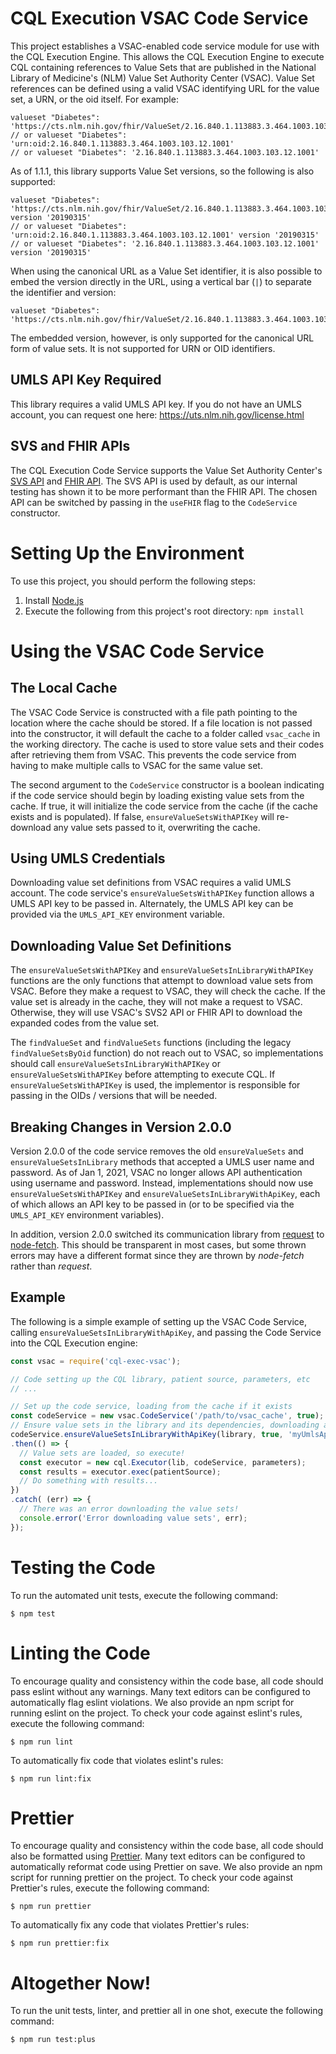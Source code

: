 # CQL Execution VSAC Code Service

This project establishes a VSAC-enabled code service module for use with the CQL Execution Engine.  This allows the
CQL Execution Engine to execute CQL containing references to Value Sets that are published in the National Library of
Medicine's (NLM) Value Set Authority Center (VSAC).  Value Set references can be defined using a valid VSAC
identifying URL for the value set, a URN, or the oid itself.  For example:

```
valueset "Diabetes": 'https://cts.nlm.nih.gov/fhir/ValueSet/2.16.840.1.113883.3.464.1003.103.12.1001'
// or valueset "Diabetes": 'urn:oid:2.16.840.1.113883.3.464.1003.103.12.1001'
// or valueset "Diabetes": '2.16.840.1.113883.3.464.1003.103.12.1001'
```

As of 1.1.1, this library supports Value Set versions, so the following is also supported:

```
valueset "Diabetes": 'https://cts.nlm.nih.gov/fhir/ValueSet/2.16.840.1.113883.3.464.1003.103.12.1001' version '20190315'
// or valueset "Diabetes": 'urn:oid:2.16.840.1.113883.3.464.1003.103.12.1001' version '20190315'
// or valueset "Diabetes": '2.16.840.1.113883.3.464.1003.103.12.1001' version '20190315'
```

When using the canonical URL as a Value Set identifier, it is also possible to embed the version directly in the URL,
using a vertical bar (`|`) to separate the identifier and version:

```
valueset "Diabetes": 'https://cts.nlm.nih.gov/fhir/ValueSet/2.16.840.1.113883.3.464.1003.103.12.1001|20190315'
```

The embedded version, however, is only supported for the canonical URL form of value sets.  It is not supported for URN
or OID identifiers.

## UMLS API Key Required

This library requires a valid UMLS API key.  If you do not have an UMLS account, you can request one here:
https://uts.nlm.nih.gov/license.html

## SVS and FHIR APIs

The CQL Execution Code Service supports the Value Set Authority Center's
[SVS API](https://www.nlm.nih.gov/vsac/support/usingvsac/vsacsvsapiv2.html) and
[FHIR API](https://www.nlm.nih.gov/vsac/support/usingvsac/vsacfhirapi.html). The SVS API is used by default, as our
internal testing has shown it to be more performant than the FHIR API. The chosen API can be switched by passing
in the `useFHIR` flag to the `CodeService` constructor.

# Setting Up the Environment

To use this project, you should perform the following steps:

1. Install [Node.js](https://nodejs.org/en/download/)
2. Execute the following from this project's root directory: `npm install`

# Using the VSAC Code Service

## The Local Cache

The VSAC Code Service is constructed with a file path pointing to the location where the cache should be stored.  If
a file location is not passed into the constructor, it will default the cache to a folder called `vsac_cache` in the
working directory.  The cache is used to store value sets and their codes after retrieving them from VSAC.  This
prevents the code service from having to make multiple calls to VSAC for the same value set.

The second argument to the `CodeService` constructor is a boolean indicating if the code service should begin by
loading existing value sets from the cache.  If true, it will initialize the code service from the cache (if the
cache exists and is populated).  If false, `ensureValueSetsWithAPIKey` will re-download any value sets passed to it,
overwriting the cache.

## Using UMLS Credentials

Downloading value set definitions from VSAC requires a valid UMLS account.  The code service's
`ensureValueSetsWithAPIKey` function allows a UMLS API key to be passed in.  Alternately, the UMLS API key can be
provided via the `UMLS_API_KEY` environment variable.

## Downloading Value Set Definitions

The `ensureValueSetsWithAPIKey` and `ensureValueSetsInLibraryWithAPIKey` functions are the only functions that attempt
to download value sets from VSAC.  Before they make a request to VSAC, they will check the cache.  If the value set is
already in the cache, they will not make a request to VSAC.  Otherwise, they will use VSAC's SVS2 API or FHIR API 
to download the expanded codes from the value set.

The `findValueSet` and `findValueSets` functions (including the legacy `findValueSetsByOid` function) do not reach out
to VSAC, so implementations should call `ensureValueSetsInLibraryWithAPIKey` or `ensureValueSetsWithAPIKey` before
attempting to execute CQL.  If `ensureValueSetsWithAPIKey` is used, the implementor is responsible for passing in the
OIDs / versions that will be needed.

## Breaking Changes in Version 2.0.0

Version 2.0.0 of the code service removes the old `ensureValueSets` and `ensureValueSetsInLibrary` methods that
accepted a UMLS user name and password. As of Jan 1, 2021, VSAC no longer allows API authentication using username and
password. Instead, implementations should now use `ensureValueSetsWithAPIKey` and `ensureValueSetsInLibraryWithApiKey`,
each of which allows an API key to be passed in (or to be specified via the `UMLS_API_KEY` environment variables).

In addition, version 2.0.0 switched its communication library from [request](https://www.npmjs.com/package/request)
to [node-fetch](https://www.npmjs.com/package/node-fetch). This should be transparent in most cases, but some thrown
errors may have a different format since they are thrown by _node-fetch_ rather than _request_.

## Example

The following is a simple example of setting up the VSAC Code Service, calling `ensureValueSetsInLibraryWithApiKey`,
and passing the Code Service into the CQL Execution engine:

```js
const vsac = require('cql-exec-vsac');

// Code setting up the CQL library, patient source, parameters, etc
// ...

// Set up the code service, loading from the cache if it exists
const codeService = new vsac.CodeService('/path/to/vsac_cache', true);
// Ensure value sets in the library and its dependencies, downloading any missing value sets
codeService.ensureValueSetsInLibraryWithApiKey(library, true, 'myUmlsApiKey')
.then(() => {
  // Value sets are loaded, so execute!
  const executor = new cql.Executor(lib, codeService, parameters);
  const results = executor.exec(patientSource);
  // Do something with results...
})
.catch( (err) => {
  // There was an error downloading the value sets!
  console.error('Error downloading value sets', err);
});
```

# Testing the Code

To run the automated unit tests, execute the following command:
```
$ npm test
```

# Linting the Code

To encourage quality and consistency within the code base, all code should pass eslint without any warnings.  Many text editors can be configured to automatically flag eslint violations.  We also provide an npm script for running eslint on the project.  To check your code against eslint's rules, execute the following command:
```
$ npm run lint
```

To automatically fix code that violates eslint's rules:
```
$ npm run lint:fix
```

# Prettier

To encourage quality and consistency within the code base, all code should also be formatted using [Prettier](https://prettier.io/).  Many text editors can be configured to automatically reformat code using Prettier on save.  We also provide an npm script for running prettier on the project.  To check your code against Prettier's rules, execute the following command:
```
$ npm run prettier
```

To automatically fix any code that violates Prettier's rules:
```
$ npm run prettier:fix
```

# Altogether Now!

To run the unit tests, linter, and prettier all in one shot, execute the following command:
```
$ npm run test:plus
```
